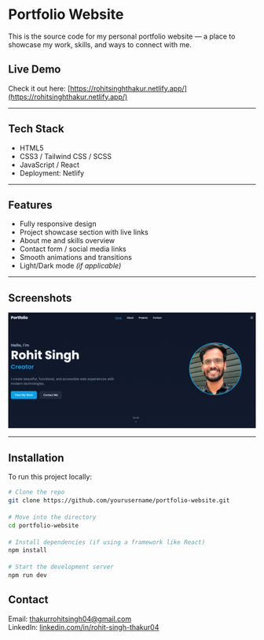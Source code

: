 # Portfolio Website

This is the source code for my personal portfolio website — a place to showcase my work, skills, and ways to connect with me.

## Live Demo

Check it out here: [https://rohitsinghthakur.netlify.app/](https://rohitsinghthakur.netlify.app/)

---

## Tech Stack

- HTML5
- CSS3 / Tailwind CSS / SCSS
- JavaScript / React
- Deployment: Netlify

---

## Features

- Fully responsive design
- Project showcase section with live links
- About me and skills overview
- Contact form / social media links
- Smooth animations and transitions
- Light/Dark mode *(if applicable)*

---

## Screenshots

![Portfolio](public/Portfolio.png)

---

## Installation

To run this project locally:

```bash
# Clone the repo
git clone https://github.com/yourusername/portfolio-website.git

# Move into the directory
cd portfolio-website

# Install dependencies (if using a framework like React)
npm install

# Start the development server
npm run dev

```

## Contact

Email: thakurrohitsingh04@gmail.com  
LinkedIn: [linkedin.com/in/rohit-singh-thakur04](https://linkedin.com/in/rohit-singh-thakur04)
